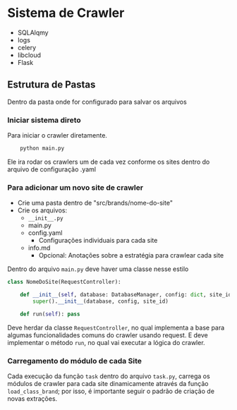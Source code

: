 # Sistema de Crawler

* SQLAlqmy
* logs
* celery
* libcloud
* Flask

## Estrutura de Pastas
Dentro da pasta onde for configurado para salvar os arquivos

### Iniciar sistema direto
Para iniciar o crawler diretamente.

```bash
    python main.py
```
Ele ira rodar os crawlers um de cada vez conforme os sites dentro do arquivo de configuração .yaml

### Para adicionar um novo site de crawler
- Crie uma pasta dentro de "src/brands/nome-do-site"
- Crie os arquivos:
    * `__init__.py`
    * main.py
    * config.yaml
        - Configurações individuais para cada site
    * info.md
        - Opcional: Anotações sobre a estratégia para crawlear cada site

Dentro do arquivo `main.py` deve haver uma classe nesse estilo

```python
class NomeDoSite(RequestController):

    def __init__(self, database: DatabaseManager, config: dict, site_id: str):
        super().__init__(database, config, site_id)

    def run(self): pass
```
Deve herdar da classe `RequestController`, no qual implementa a base para algumas funcionalidades comuns do crawler usando request. E deve implementar o método `run`, no qual vai executar a lógica do crawler.

### Carregamento do módulo de cada Site
Cada execução da função `task` dentro do arquivo `task.py`, carrega os módulos de crawler para cada site dinamicamente através da função `load_class_brand`; por isso, é importante seguir o padrão de criação de novas extrações.
